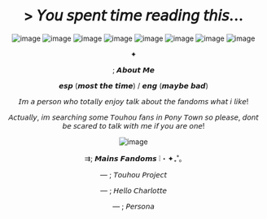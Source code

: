 <h1 align="center"> > 𝘠𝘰𝘶 𝘴𝘱𝘦𝘯𝘵 𝘵𝘪𝘮𝘦 𝘳𝘦𝘢𝘥𝘪𝘯𝘨 𝘵𝘩𝘪𝘴...
</h1> 

<div align="center">

![image](https://github.com/TouhouDummyFan14/TouhouDummyFan14/blob/main/d3i3gft-e7a2af44-7e51-4e00-b17b-769e5738a21a.gif)
![image](https://github.com/TouhouDummyFan14/TouhouDummyFan14/blob/main/d4n4irf-fe574c78-dde2-4656-9303-deedec2b9143.png)
![image](https://github.com/TouhouDummyFan14/TouhouDummyFan14/blob/main/d48evio-ab0f3a3c-4465-4f73-92af-38b2de320b0e.png)
![image](https://github.com/TouhouDummyFan14/TouhouDummyFan14/blob/main/d35absp-f8eddc64-c73b-498f-9570-2d384826ef73.png)
![image](https://github.com/TouhouDummyFan14/TouhouDummyFan14/blob/main/d35abxe-bb534fab-0e11-4425-9a02-c452bb8396d6.png)
![image](https://github.com/TouhouDummyFan14/TouhouDummyFan14/blob/main/d7df1ci-bfd5eac6-9bd2-4d3b-b00e-1bc3b75e2a16.png)
![image](https://github.com/TouhouDummyFan14/TouhouDummyFan14/blob/main/d7df1j9-027f4d55-d937-427a-911c-57d46fcc0385.png)
![image](https://github.com/TouhouDummyFan14/TouhouDummyFan14/blob/main/day5oi7-f0daff74-e67b-4c05-9d66-9c717b5d437a.png)
</div>

<div align="center">

✦
</div>

<div align="center">

; 𝘼𝙗𝙤𝙪𝙩 𝙈𝙚

𝙚𝙨𝙥 (𝙢𝙤𝙨𝙩 𝙩𝙝𝙚 𝙩𝙞𝙢𝙚) / 𝙚𝙣𝙜 (𝙢𝙖𝙮𝙗𝙚 𝙗𝙖𝙙)

𝘐𝘮 𝘢 𝘱𝘦𝘳𝘴𝘰𝘯 𝘸𝘩𝘰 𝘵𝘰𝘵𝘢𝘭𝘭𝘺 𝘦𝘯𝘫𝘰𝘺 𝘵𝘢𝘭𝘬 𝘢𝘣𝘰𝘶𝘵 𝘵𝘩𝘦 𝘧𝘢𝘯𝘥𝘰𝘮𝘴 𝘸𝘩𝘢𝘵 𝘪 𝘭𝘪𝘬𝘦!

𝘈𝘤𝘵𝘶𝘢𝘭𝘭𝘺, 𝘪𝘮 𝘴𝘦𝘢𝘳𝘤𝘩𝘪𝘯𝘨 𝘴𝘰𝘮𝘦 𝘛𝘰𝘶𝘩𝘰𝘶 𝘧𝘢𝘯𝘴 𝘪𝘯 𝘗𝘰𝘯𝘺 𝘛𝘰𝘸𝘯 𝘴𝘰 𝘱𝘭𝘦𝘢𝘴𝘦, 𝘥𝘰𝘯𝘵 𝘣𝘦 𝘴𝘤𝘢𝘳𝘦𝘥 𝘵𝘰 𝘵𝘢𝘭𝘬 𝘸𝘪𝘵𝘩 𝘮𝘦 𝘪𝘧 𝘺𝘰𝘶 𝘢𝘳𝘦 𝘰𝘯𝘦!
</div>

<div align="center">

![image](https://github.com/TouhouDummyFan14/TouhouDummyFan14/blob/main/d7shcgw-dd258f8a-1efa-4dd5-ab25-e202b4ef1677.png)
</div>

<div align="center">

⇉; 𝙈𝙖𝙞𝙣𝙨 𝙁𝙖𝙣𝙙𝙤𝙢𝙨 ❕️・✦₊˚｡

— ; 𝘛𝘰𝘶𝘩𝘰𝘶 𝘗𝘳𝘰𝘫𝘦𝘤𝘵

— ; 𝘏𝘦𝘭𝘭𝘰 𝘊𝘩𝘢𝘳𝘭𝘰𝘵𝘵𝘦

— ; 𝘗𝘦𝘳𝘴𝘰𝘯𝘢
</div>
